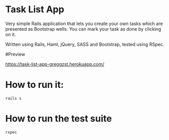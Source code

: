 # Task List App
Very simple Rails application that lets you create your own tasks which are presented as Bootstrap wells. You can mark your task as done by clicking on it.

Written using Rails, Haml, jQuery, SASS and Bootstrap, tested using RSpec.

#Preview

https://task-list-app-greggzst.herokuapp.com/

# How to run it:

```
rails s
```

# How to run the test suite

```
rspec
```


